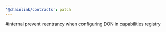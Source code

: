 ```yaml
---
'@chainlink/contracts': patch
---
```


#internal prevent reentrancy when configuring DON in capabilities registry
